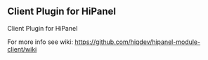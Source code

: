 Client Plugin for HiPanel
-------------------------

Client Plugin for HiPanel

For more info see wiki:
https://github.com/hiqdev/hipanel-module-client/wiki